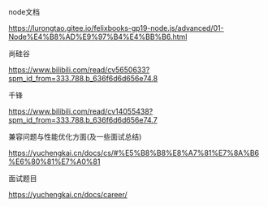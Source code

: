 node文档 

https://lurongtao.gitee.io/felixbooks-gp19-node.js/advanced/01-Node%E4%B8%AD%E9%97%B4%E4%BB%B6.html 


尚硅谷 

https://www.bilibili.com/read/cv5650633?spm_id_from=333.788.b_636f6d6d656e74.8 

 

千锋 

https://www.bilibili.com/read/cv14055438?spm_id_from=333.788.b_636f6d6d656e74.7 


兼容问题与性能优化方面(及一些面试总结) 

https://yuchengkai.cn/docs/cs/#%E5%B8%B8%E8%A7%81%E7%8A%B6%E6%80%81%E7%A0%81 

面试题目 

https://yuchengkai.cn/docs/career/ 